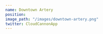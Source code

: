```yaml
---
name: Downtown Artery
position: 
image_path: "/images/downtown-artery.png"
twitter: CloudCannonApp
---
```

